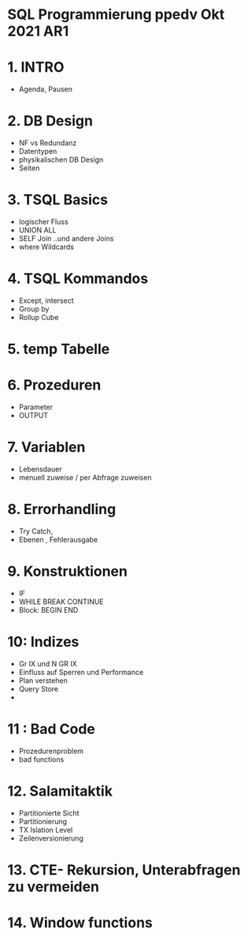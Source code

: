# SQL Programmierung ppedv Okt 2021 AR1


# 1. INTRO
* Agenda, Pausen

# 2. DB Design
* NF vs Redundanz
* Datentypen
* physikalischen DB Design
* Seiten

# 3. TSQL Basics
* logischer Fluss
* UNION ALL
* SELF Join ..und andere Joins
* where Wildcards

# 4. TSQL Kommandos
* Except, intersect
* Group by 
* Rollup Cube

# 5. temp Tabelle

# 6. Prozeduren
* Parameter
* OUTPUT

# 7. Variablen
* Lebensdauer
* menuell zuweise / per Abfrage zuweisen

# 8. Errorhandling
* Try Catch, 
* Ebenen , Fehlerausgabe

# 9. Konstruktionen
* IF
* WHILE BREAK CONTINUE
* Block: BEGIN END


# 10: Indizes
* Gr IX und N GR IX
* Einfluss auf Sperren und Performance
* Plan verstehen
* Query Store 
*

# 11 : Bad Code
* Prozedurenproblem
* bad functions

# 12. Salamitaktik
* Partitionierte Sicht
* Partitionierung
* TX Islation Level
* Zeilenversionierung


# 13. CTE- Rekursion, Unterabfragen zu vermeiden

# 14. Window functions


